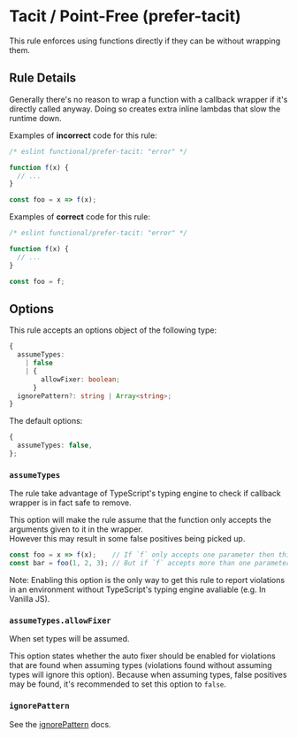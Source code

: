 # Tacit / Point-Free (prefer-tacit)

This rule enforces using functions directly if they can be without wrapping them.

## Rule Details

Generally there's no reason to wrap a function with a callback wrapper if it's directly called anyway.
Doing so creates extra inline lambdas that slow the runtime down.

Examples of **incorrect** code for this rule:

```ts
/* eslint functional/prefer-tacit: "error" */

function f(x) {
  // ...
}

const foo = x => f(x);
```

Examples of **correct** code for this rule:

```ts
/* eslint functional/prefer-tacit: "error" */

function f(x) {
  // ...
}

const foo = f;
```

## Options

This rule accepts an options object of the following type:

```ts
{
  assumeTypes:
    | false
    | {
        allowFixer: boolean;
      }
  ignorePattern?: string | Array<string>;
}
```

The default options:

```ts
{
  assumeTypes: false,
};
```

### `assumeTypes`

The rule take advantage of TypeScript's typing engine to check if callback wrapper is in fact safe to remove.

This option will make the rule assume that the function only accepts the arguments given to it in the wrapper.  
However this may result in some false positives being picked up.

```js
const foo = x => f(x);    // If `f` only accepts one parameter then this is violation of the rule.
const bar = foo(1, 2, 3); // But if `f` accepts more than one parameter then it isn't.
```

Note: Enabling this option is the only way to get this rule to report violations in an environment without TypeScript's typing engine avaliable (e.g. In Vanilla JS).

### `assumeTypes.allowFixer`

When set types will be assumed.

This option states whether the auto fixer should be enabled for violations that are found when assuming types (violations found without assuming types will ignore this option).
Because when assuming types, false positives may be found, it's recommended to set this option to `false`.

### `ignorePattern`

See the [ignorePattern](./options/ignore-pattern.md) docs.
